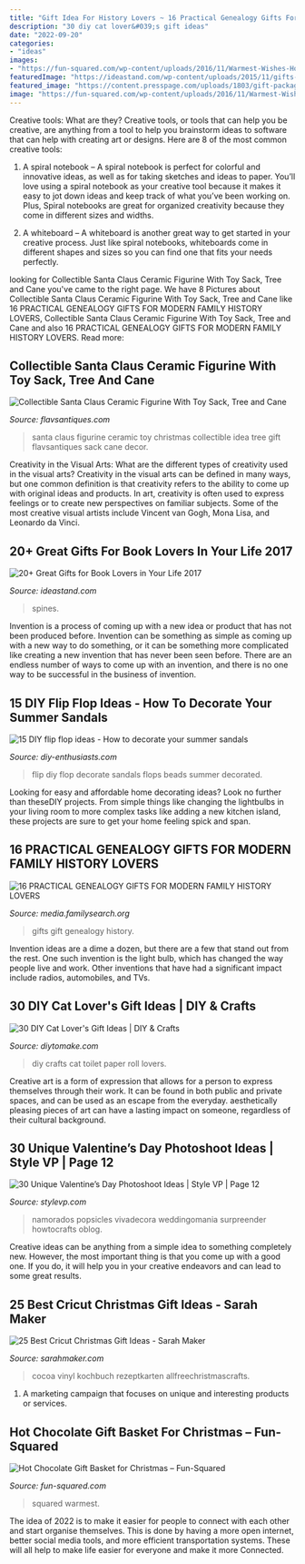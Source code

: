 ```yaml
---
title: "Gift Idea For History Lovers ~ 16 Practical Genealogy Gifts For Modern Family History Lovers"
description: "30 diy cat lover&#039;s gift ideas"
date: "2022-09-20"
categories:
- "ideas"
images:
- "https://fun-squared.com/wp-content/uploads/2016/11/Warmest-Wishes-Hot-Chocolate-Gift-Idea-for-Friends.png"
featuredImage: "https://ideastand.com/wp-content/uploads/2015/11/gifts-for-book-lovers/6-gifts-for-book-lovers.jpg"
featured_image: "https://content.presspage.com/uploads/1803/gift-packages.jpg?10000"
image: "https://fun-squared.com/wp-content/uploads/2016/11/Warmest-Wishes-Hot-Chocolate-Gift-Idea-for-Friends.png"
---
```



Creative tools: What are they?
Creative tools, or tools that can help you be creative, are anything from a tool to help you brainstorm ideas to software that can help with creating art or designs. Here are 8 of the most common creative tools:
1. A spiral notebook – A spiral notebook is perfect for colorful and innovative ideas, as well as for taking sketches and ideas to paper. You’ll love using a spiral notebook as your creative tool because it makes it easy to jot down ideas and keep track of what you’ve been working on. Plus, Spiral notebooks are great for organized creativity because they come in different sizes and widths.

2. A whiteboard – A whiteboard is another great way to get started in your creative process. Just like spiral notebooks, whiteboards come in different shapes and sizes so you can find one that fits your needs perfectly.

	

		
looking for Collectible Santa Claus Ceramic Figurine With Toy Sack, Tree and Cane you've came to the right page. We have 8 Pictures about Collectible Santa Claus Ceramic Figurine With Toy Sack, Tree and Cane like 16 PRACTICAL GENEALOGY GIFTS FOR MODERN FAMILY HISTORY LOVERS, Collectible Santa Claus Ceramic Figurine With Toy Sack, Tree and Cane and also 16 PRACTICAL GENEALOGY GIFTS FOR MODERN FAMILY HISTORY LOVERS. Read more:
		
    
## Collectible Santa Claus Ceramic Figurine With Toy Sack, Tree And Cane

<img loading=lazy src="https://i.etsystatic.com/8853259/r/il/364084/1082559234/il_fullxfull.1082559234_1lct.jpg" onerror="this.onerror=null;this.src='https://tse3.mm.bing.net/th?id=OIP.aeOan2WDuaFtc-kuL-CD2wHaL8&amp;pid=15.1';" alt="Collectible Santa Claus Ceramic Figurine With Toy Sack, Tree and Cane">

_Source: flavsantiques.com_

>santa claus figurine ceramic toy christmas collectible idea tree gift flavsantiques sack cane decor. 

	

Creativity in the Visual Arts: What are the different types of creativity used in the visual arts?
Creativity in the visual arts can be defined in many ways, but one common definition is that creativity refers to the ability to come up with original ideas and products. In art, creativity is often used to express feelings or to create new perspectives on familiar subjects. Some of the most creative visual artists include Vincent van Gogh, Mona Lisa, and Leonardo da Vinci.

    
## 20+ Great Gifts For Book Lovers In Your Life 2017

<img loading=lazy src="https://ideastand.com/wp-content/uploads/2015/11/gifts-for-book-lovers/6-gifts-for-book-lovers.jpg" onerror="this.onerror=null;this.src='https://tse3.mm.bing.net/th?id=OIP.ea7KFJ49Oh6Pq_OuhfN53AHaLG&amp;pid=15.1';" alt="20+ Great Gifts for Book Lovers in Your Life 2017">

_Source: ideastand.com_

>spines. 

	

Invention is a process of coming up with a new idea or product that has not been produced before. Invention can be something as simple as coming up with a new way to do something, or it can be something more complicated like creating a new invention that has never been seen before. There are an endless number of ways to come up with an invention, and there is no one way to be successful in the business of invention.

    
## 15 DIY Flip Flop Ideas - How To Decorate Your Summer Sandals

<img loading=lazy src="http://www.diy-enthusiasts.com/wp-content/uploads/2014/05/diy-flip-flops-ideas-decorate-with-beads-chains.jpg" onerror="this.onerror=null;this.src='https://tse2.mm.bing.net/th?id=OIP.nVHjH0G2FT-6RSg099qfiwHaLH&amp;pid=15.1';" alt="15 DIY flip flop ideas - How to decorate your summer sandals">

_Source: diy-enthusiasts.com_

>flip diy flop decorate sandals flops beads summer decorated. 

	

Looking for easy and affordable home decorating ideas? Look no further than theseDIY projects. From simple things like changing the lightbulbs in your living room to more complex tasks like adding a new kitchen island, these projects are sure to get your home feeling spick and span.

    
## 16 PRACTICAL GENEALOGY GIFTS FOR MODERN FAMILY HISTORY LOVERS

<img loading=lazy src="https://content.presspage.com/uploads/1803/gift-packages.jpg?10000" onerror="this.onerror=null;this.src='https://tse1.mm.bing.net/th?id=OIP.0tC2CeU04g34Fsj87YNoAwHaE8&amp;pid=15.1';" alt="16 PRACTICAL GENEALOGY GIFTS FOR MODERN FAMILY HISTORY LOVERS">

_Source: media.familysearch.org_

>gifts gift genealogy history. 

	

Invention ideas are a dime a dozen, but there are a few that stand out from the rest. One such invention is the light bulb, which has changed the way people live and work. Other inventions that have had a significant impact include radios, automobiles, and TVs.

    
## 30 DIY Cat Lover&#039;s Gift Ideas | DIY &amp; Crafts

<img loading=lazy src="https://www.diytomake.com/wp-content/uploads/2018/07/DIY-Toilet-Paper-Roll-Cat-e1547211647896.jpg" onerror="this.onerror=null;this.src='https://tse4.mm.bing.net/th?id=OIP.ZYgLYNmGclEjdrDyk7WASAHaKB&amp;pid=15.1';" alt="30 DIY Cat Lover&#039;s Gift Ideas | DIY &amp; Crafts">

_Source: diytomake.com_

>diy crafts cat toilet paper roll lovers. 

	

Creative art is a form of expression that allows for a person to express themselves through their work. It can be found in both public and private spaces, and can be used as an escape from the everyday. aesthetically pleasing pieces of art can have a lasting impact on someone, regardless of their cultural background.

    
## 30 Unique Valentine’s Day Photoshoot Ideas | Style VP | Page 12

<img loading=lazy src="https://www.stylevp.com/wp-content/uploads/2020/01/12-Valentines-Day-Photoshoot.jpg" onerror="this.onerror=null;this.src='https://tse3.mm.bing.net/th?id=OIP.YrfBMhtiFA_E-WY4XvfANQHaJQ&amp;pid=15.1';" alt="30 Unique Valentine’s Day Photoshoot Ideas | Style VP | Page 12">

_Source: stylevp.com_

>namorados popsicles vivadecora weddingomania surpreender howtocrafts oblog. 

	

Creative ideas can be anything from a simple idea to something completely new. However, the most important thing is that you come up with a good one. If you do, it will help you in your creative endeavors and can lead to some great results.

    
## 25 Best Cricut Christmas Gift Ideas - Sarah Maker

<img loading=lazy src="https://sarahmaker.com/wp-content/uploads/2020/10/DIY-Hot-Cocoa-Christmas-Mug-Gift.jpg" onerror="this.onerror=null;this.src='https://tse4.mm.bing.net/th?id=OIP.Db6BeH8O2QroPoxl26vPDQHaL1&amp;pid=15.1';" alt="25 Best Cricut Christmas Gift Ideas - Sarah Maker">

_Source: sarahmaker.com_

>cocoa vinyl kochbuch rezeptkarten allfreechristmascrafts. 

	

1. A marketing campaign that focuses on unique and interesting products or services.

    
## Hot Chocolate Gift Basket For Christmas – Fun-Squared

<img loading=lazy src="https://fun-squared.com/wp-content/uploads/2016/11/Warmest-Wishes-Hot-Chocolate-Gift-Idea-for-Friends.png" onerror="this.onerror=null;this.src='https://tse2.mm.bing.net/th?id=OIP.j11EMxpr6hmNzTJz3Mb-MQHaSh&amp;pid=15.1';" alt="Hot Chocolate Gift Basket for Christmas – Fun-Squared">

_Source: fun-squared.com_

>squared warmest. 

	

The idea of 2022 is to make it easier for people to connect with each other and start organise themselves. This is done by having a more open internet, better social media tools, and more efficient transportation systems. These will all help to make life easier for everyone and make it more Connected.

